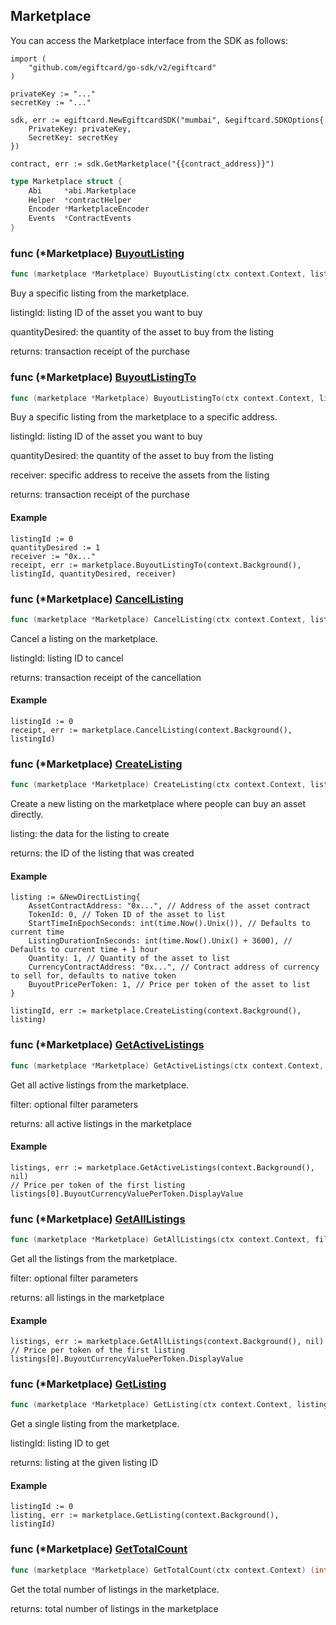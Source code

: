 
## Marketplace

You can access the Marketplace interface from the SDK as follows:

```
import (
	"github.com/egiftcard/go-sdk/v2/egiftcard"
)

privateKey := "..."
secretKey := "..."

sdk, err := egiftcard.NewEgiftcardSDK("mumbai", &egiftcard.SDKOptions{
	PrivateKey: privateKey,
	SecretKey: secretKey
})

contract, err := sdk.GetMarketplace("{{contract_address}}")
```

```go
type Marketplace struct {
    Abi     *abi.Marketplace
    Helper  *contractHelper
    Encoder *MarketplaceEncoder
    Events  *ContractEvents
}
```

### func \(\*Marketplace\) [BuyoutListing](<https://github.com/egiftcard/go-sdk/blob/main/egiftcard/marketplace.go#L195>)

```go
func (marketplace *Marketplace) BuyoutListing(ctx context.Context, listingId int, quantityDesired int) (*types.Transaction, error)
```

Buy a specific listing from the marketplace.

listingId: listing ID of the asset you want to buy

quantityDesired: the quantity of the asset to buy from the listing

returns: transaction receipt of the purchase

### func \(\*Marketplace\) [BuyoutListingTo](<https://github.com/egiftcard/go-sdk/blob/main/egiftcard/marketplace.go#L215>)

```go
func (marketplace *Marketplace) BuyoutListingTo(ctx context.Context, listingId int, quantityDesired int, receiver string) (*types.Transaction, error)
```

Buy a specific listing from the marketplace to a specific address.

listingId: listing ID of the asset you want to buy

quantityDesired: the quantity of the asset to buy from the listing

receiver: specific address to receive the assets from the listing

returns: transaction receipt of the purchase

#### Example

```
listingId := 0
quantityDesired := 1
receiver := "0x..."
receipt, err := marketplace.BuyoutListingTo(context.Background(), listingId, quantityDesired, receiver)
```

### func \(\*Marketplace\) [CancelListing](<https://github.com/egiftcard/go-sdk/blob/main/egiftcard/marketplace.go#L174>)

```go
func (marketplace *Marketplace) CancelListing(ctx context.Context, listingId int) (*types.Transaction, error)
```

Cancel a listing on the marketplace.

listingId: listing ID to cancel

returns: transaction receipt of the cancellation

#### Example

```
listingId := 0
receipt, err := marketplace.CancelListing(context.Background(), listingId)
```

### func \(\*Marketplace\) [CreateListing](<https://github.com/egiftcard/go-sdk/blob/main/egiftcard/marketplace.go#L283>)

```go
func (marketplace *Marketplace) CreateListing(ctx context.Context, listing *NewDirectListing) (int, error)
```

Create a new listing on the marketplace where people can buy an asset directly.

listing: the data for the listing to create

returns: the ID of the listing that was created

#### Example

```
listing := &NewDirectListing{
	AssetContractAddress: "0x...", // Address of the asset contract
	TokenId: 0, // Token ID of the asset to list
	StartTimeInEpochSeconds: int(time.Now().Unix()), // Defaults to current time
	ListingDurationInSeconds: int(time.Now().Unix() + 3600), // Defaults to current time + 1 hour
	Quantity: 1, // Quantity of the asset to list
	CurrencyContractAddress: "0x...", // Contract address of currency to sell for, defaults to native token
	BuyoutPricePerToken: 1, // Price per token of the asset to list
}

listingId, err := marketplace.CreateListing(context.Background(), listing)
```

### func \(\*Marketplace\) [GetActiveListings](<https://github.com/egiftcard/go-sdk/blob/main/egiftcard/marketplace.go#L109>)

```go
func (marketplace *Marketplace) GetActiveListings(ctx context.Context, filter *MarketplaceFilter) ([]*DirectListing, error)
```

Get all active listings from the marketplace.

filter: optional filter parameters

returns: all active listings in the marketplace

#### Example

```
listings, err := marketplace.GetActiveListings(context.Background(), nil)
// Price per token of the first listing
listings[0].BuyoutCurrencyValuePerToken.DisplayValue
```

### func \(\*Marketplace\) [GetAllListings](<https://github.com/egiftcard/go-sdk/blob/main/egiftcard/marketplace.go#L141>)

```go
func (marketplace *Marketplace) GetAllListings(ctx context.Context, filter *MarketplaceFilter) ([]*DirectListing, error)
```

Get all the listings from the marketplace.

filter: optional filter parameters

returns: all listings in the marketplace

#### Example

```
listings, err := marketplace.GetAllListings(context.Background(), nil)
// Price per token of the first listing
listings[0].BuyoutCurrencyValuePerToken.DisplayValue
```

### func \(\*Marketplace\) [GetListing](<https://github.com/egiftcard/go-sdk/blob/main/egiftcard/marketplace.go#L78>)

```go
func (marketplace *Marketplace) GetListing(ctx context.Context, listingId int) (*DirectListing, error)
```

Get a single listing from the marketplace.

listingId: listing ID to get

returns: listing at the given listing ID

#### Example

```
listingId := 0
listing, err := marketplace.GetListing(context.Background(), listingId)
```

### func \(\*Marketplace\) [GetTotalCount](<https://github.com/egiftcard/go-sdk/blob/main/egiftcard/marketplace.go#L153>)

```go
func (marketplace *Marketplace) GetTotalCount(ctx context.Context) (int, error)
```

Get the total number of listings in the marketplace.

returns: total number of listings in the marketplace

